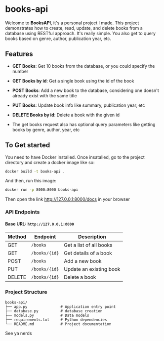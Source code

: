 # books-api

Welcome to **BooksAPI**, it's a personal project I made. This project demonstrates how to create, read, update, and delete books from a database using RESTful approach. It's really simple. You also get to query books based on genre, author, publication year, etc.


## Features

- **GET Books**: Get 10 books from the database, or you could specify the number
- **GET Books by id**: Get a single book using the id of the book
- **POST Books**: Add a new book to the database, considering one doesn't already exist with the same title
- **PUT Books**: Update book info like summary, publication year, etc
- **DELETE Books by id**: Delete a book with the given id

- The get books request also has optional query parameters like getting books by genre, author, year, etc

## To Get started

You need to have Docker installed.
Once insatalled, go to the project directory and create a docker image like so:
```bash
docker build -t books-api .
```
And then, run this image:

```bash
docker run -p 8000:8000 books-api
```

Then open the link http://127.0.0.1:8000/docs in your browser

### API Endpoints

#### Base URL: `http://127.0.0.1:8000`

| Method | Endpoint         | Description              |
|--------|------------------|--------------------------|
| GET    | `/books`         | Get a list of all books  |
| GET    | `/books/{id}`    | Get details of a book    |
| POST   | `/books`         | Add a new book           |
| PUT    | `/books/{id}`    | Update an existing book  |
| DELETE | `/books/{id}`    | Delete a book            |

### Project Structure

```
books-api/
├── app.py               # Application entry point
├── database.py          # database creation
├── models.py            # Data models
├── requirements.txt     # Python dependencies
└── README.md            # Project documentation
```

See ya nerds